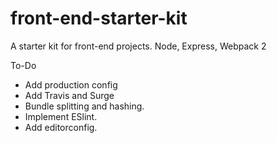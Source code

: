 # front-end-starter-kit
A starter kit for front-end projects. Node, Express, Webpack 2

To-Do

- Add production config
- Add Travis and Surge
- Bundle splitting and hashing.
- Implement ESlint.
- Add editorconfig.
